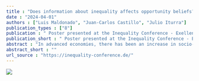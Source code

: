 ```yaml
---
title : "Does information about inequality affects opportunity beliefs? Results from a survey experiment"
date : "2024-04-01"
authors : ["Luis Maldonado", "Juan-Carlos Castillo", "Julio Iturra"]
publication_types : ["8"]
publication : " Poster presented at the Inequality Conference - Exellence Cluster  The Politics of Inequality . Konstanz"
publication_short : " Poster presented at the Inequality Conference - Exellence Cluster  The Politics of Inequality . Konstanz"
abstract : "In advanced economies, there has been an increase in socio-economic inequality. However, a significant portion of voters in these societies are misinformed about inequality. What occurs when these misperceptions are corrected? Experimental studies have explored the impact of accurate information on perceptions and preferences for redistribution, but their findings are contradictory. While some studies suggest that accurate information heightens concerns about inequality and can even lead to an increased demand for redistribution, other research indicates that learning about income inequality does not have significant effects. Two factors contribute to the explanation of these findings. Firstly, many of the studies assume that exposing people to accurate information will lead to the correction of misperceptions. However, responses to information can vary widely, as awareness of social structure is often tightly constrained by the social circles in which individuals reside. Secondly, the research conducted to date has been predominantly limited to a handful of advanced industrial countries that have witnessed increasing economic inequality in recent decades. However, what happens in a counterfactual scenario? What can we expect when individuals are exposed to accurate information in contexts where poverty is decreasing? The present study addresses this question by investigating whether exposure to information about decreasing poverty influences perceptions regarding the importance of structural and individual factors in 'getting ahead.' We expect heterogenous citizen’s responses. One of our main hypotheses is that information about poverty reduction in society weakens the belief in individual opportunity factors and strengthens the belief in structural factors among individuals at the lower end of the income distribution. We test our hypotheses through a panel survey experiment using the case of Chile. Chilean society is an excellent case study because this nation has undergone significant changes in recent decades, with a substantial decrease in the level of poverty being one of the most prominent transformations. We leverage this trend in designing our treatments. The experiments were administered to 1,781 Chileans in 2019 and 2020 through a company that provides online convenience and heterogenous samples in Latin America. Findings indicate that information about poverty reduction in society increases the support for the role of social origin in getting ahead in the life. Results regarding causal heterogeneity suggest that treatments have very strong effects on the belief in the structural factor for low-income groups and respondents with attachment to egalitarian beliefs. These effects persist even one month. We discuss implications of these results."
abstract_short : ""
url_source : "https://inequality-conference.de/"
---
```

![](/images/poster-konstanz.png)
